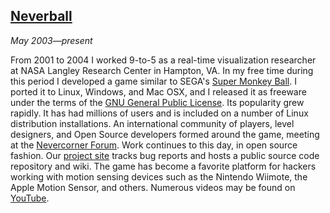 ## [Neverball][]

*May 2003&mdash;present*

From 2001 to 2004 I worked 9-to-5 as a real-time visualization researcher at NASA Langley Research Center in Hampton, VA. In my free time during this period I developed a game similar to SEGA's [Super Monkey Ball][smb]. I ported it to Linux, Windows, and Mac OSX, and I released it as freeware under the terms of the [GNU General Public License][gpl]. Its popularity grew rapidly. It has had millions of users and is included on a number of Linux distribution installations. An international community of players, level designers, and Open Source developers formed around the game, meeting at the [Nevercorner Forum][nevercorner]. Work continues to this day, in open source fashion. Our [project site][project] tracks bug reports and hosts a public source code repository and wiki. The game has become a favorite platform for hackers working with motion sensing devices such as the Nintendo Wiimote, the Apple Motion Sensor, and others. Numerous videos may be found on [YouTube][].

[neverball]:   http://neverball.org
[smb]:         http://en.wikipedia.org/wiki/Super_Monkey_Ball
[gpl]:         http://www.gnu.org/licenses/gpl.html
[nevercorner]: http://forum.nevercorner.net
[project]:     https://s.snth.net/projects/neverball
[youtube]:     http://www.youtube.com/results?search_query=neverball
